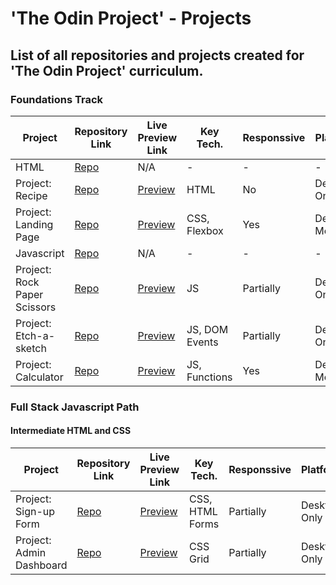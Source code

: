 # 'The Odin Project' - Projects

## List of all repositories and projects created for 'The Odin Project' curriculum.

### Foundations Track

| Project                      | Repository Link                                              | Live Preview Link                                                   | Key Tech.      | Responssive | Platform        |
| ---------------------------- | ------------------------------------------------------------ | ------------------------------------------------------------------- | -------------- | ----------- | --------------- |
| HTML                         | [Repo](https://github.com/AarKiMos/odin-foundation-html)     | N/A                                                                 | -              | -           | -               |
| Project: Recipe              | [Repo](https://github.com/AarKiMos/odin-recipes)             | [Preview](https://pages.aachmanmittal.in/odin-recipes/)             | HTML           | No          | Desktop Only    |
| Project: Landing Page        | [Repo](https://github.com/AarKiMos/odin-landing-page)        | [Preview](https://pages.aachmanmittal.in/odin-landing-page/)        | CSS, Flexbox   | Yes         | Desktop, Mobile |
| Javascript                   | [Repo](https://github.com/AarKiMos/odin-foundation-js)       | N/A                                                                 | -              | -           | -               |
| Project: Rock Paper Scissors | [Repo](https://github.com/AarKiMos/odin-rock-paper-scissors) | [Preview](https://pages.aachmanmittal.in/odin-rock-paper-scissors/) | JS             | Partially   | Desktop Only    |
| Project: Etch-a-sketch       | [Repo](https://github.com/AarKiMos/odin-etch-a-sketch)       | [Preview](https://pages.aachmanmittal.in/odin-etch-a-sketch/)       | JS, DOM Events | Partially   | Desktop Only    |
| Project: Calculator          | [Repo](https://github.com/AarKiMos/odin-calculator)          | [Preview](http://pages.aachmanmittal.in/odin-calculator/)           | JS, Functions  | Yes         | Desktop, Mobile |

### Full Stack Javascript Path

#### Intermediate HTML and CSS

| Project                  | Repository Link                                          | Live Preview Link                                              | Key Tech.       | Responssive | Platform     |
| ------------------------ | -------------------------------------------------------- | -------------------------------------------------------------- | --------------- | ----------- | ------------ |
| Project: Sign-up Form    | [Repo](https://github.com/AarKiMos/odin-signup-form)     | [Preview](http://pages.aachmanmittal.in/odin-signup-form/)     | CSS, HTML Forms | Partially   | Desktop Only |
| Project: Admin Dashboard | [Repo](https://github.com/AarKiMos/odin-admin-dashboard) | [Preview](http://pages.aachmanmittal.in/odin-admin-dashboard/) | CSS Grid        | Partially   | Desktop Only |
